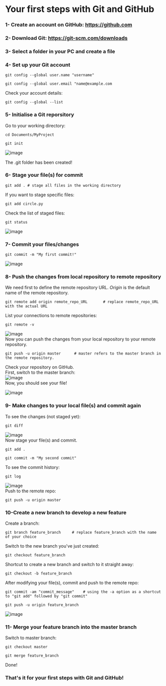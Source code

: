 # Your first steps with Git and GitHub


### 1- Create an account on GitHub: https://github.com <br>
### 2- Download Git: https://git-scm.com/downloads <br>
### 3- Select a folder in your PC and create a file <br>
### 4- Set up your Git account <br>
```
git config --global user.name "username"
```
```
git config --global user.email "name@example.com
```
Check your account details:
```
git config --global --list
```
### 5- Initialise a Git reporsitory <br>
Go to your working directory:
```
cd Documents/MyProject
```
```
git init
```
![image](https://user-images.githubusercontent.com/83605634/117583224-e7f8f880-b0fd-11eb-83f1-65921037c324.png)

The .git folder has been created!
### 6- Stage your file(s) for commit
```
git add . # stage all files in the working directory
```
If you want to stage specific files:
```
git add circle.py
```
Check the list of staged files:
```
git status
```
![image](https://user-images.githubusercontent.com/83605634/117582988-b6336200-b0fc-11eb-87d9-4ffad9592c87.png)
### 7- Commit your files/changes
```
git commit -m "My first commit!"
```
![image](https://user-images.githubusercontent.com/83605634/117583519-7457eb00-b0ff-11eb-8f6a-bfe9d31b0b2e.png)
### 8- Push the changes from local repository to remote repository
We need first to define the remote repository URL.
<em>Origin</em> is the default name of the remote repository.
```
git remote add origin remote_repo_URL       # replace remote_repo_URL with the actual URL 
```
List your connections to remote repositories:
```
git remote -v
```
![image](https://user-images.githubusercontent.com/83605634/117583816-2e038b80-b101-11eb-9e02-df9d66ffb57c.png)
<br>
Now you can push the changes from your local repository to your remote repository.
```
git push -u origin master      # master refers to the master branch in the remote repository.
```
Check your repository on GitHub. <br>
First, switch to the master branch:<br>
![image](https://user-images.githubusercontent.com/83605634/117584310-1d084980-b104-11eb-909f-69c4eff62bbe.png) <br>
Now, you should see your file!

![image](https://user-images.githubusercontent.com/83605634/117584275-f0ecc880-b103-11eb-896b-dae7d2d7c4d5.png)

### 9- Make changes to your local file(s) and commit again
To see the changes (not staged yet):
```
git diff
```
![image](https://user-images.githubusercontent.com/83605634/117584627-f3502200-b105-11eb-9a53-b56798c9ca1a.png)
<br>
Now stage your file(s) and commit.
```
git add .
```
```
git commit -m "My second commit"
```
To see the commit history:
```
git log
```
![image](https://user-images.githubusercontent.com/83605634/117707274-48536d00-b1c6-11eb-8477-f36862572b1a.png)
<br>Push to the remote repo:
```
git push -u origin master
```
### 10-Create a new branch to develop a new feature
Create a branch:
```
git branch feature_branch     # replace feature_branch with the name of your choice
```
Switch to the new branch you've just created:
```
git checkout feature_branch
```
Shortcut to create a new branch and switch to it straight away:
```
git checkout -b feature_branch
```
After modifying your file(s), commit and push to the remote repo:
```
git commit -am "commit_message"    # using the -a option as a shortcut to "git add" followed by "git commit"
```
```
git push -u origin feature_branch
```
![image](https://user-images.githubusercontent.com/83605634/117712200-eac21f00-b1cb-11eb-9180-983753c1ef7f.png)

### 11- Merge your feature branch into the master branch
Switch to master branch:
```
git checkout master
```
```
git merge feature_branch
```
Done!
### That's it for your first steps with Git and GitHub!
